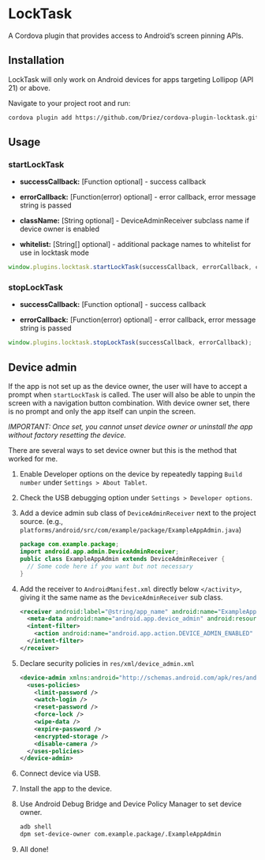 # LockTask

A Cordova plugin that provides access to Android’s screen pinning APIs.

## Installation

LockTask will only work on Android devices for apps targeting Lollipop (API 21) or above.

Navigate to your project root and run:

```sh
cordova plugin add https://github.com/Driez/cordova-plugin-locktask.git
```

## Usage

### startLockTask

- **successCallback:** [Function optional] - success callback

- **errorCallback:** [Function(error) optional] - error callback, error message string is passed

- **className:** [String optional] - DeviceAdminReceiver subclass name if device owner is enabled

- **whitelist:** [String[] optional] - additional package names to whitelist for use in locktask mode

```js
window.plugins.locktask.startLockTask(successCallback, errorCallback, className, whitelist);
```

### stopLockTask

- **successCallback:** [Function optional] - success callback

- **errorCallback:** [Function(error) optional] - error callback, error message string is passed

```js
window.plugins.locktask.stopLockTask(successCallback, errorCallback);
```

## Device admin

If the app is not set up as the device owner, the user will have to accept a prompt when `startLockTask` is called. The user will also be able to unpin the screen with a navigation button combination. With device owner set, there is no prompt and only the app itself can unpin the screen.

*IMPORTANT: Once set, you cannot unset device owner or uninstall the app without factory resetting the device.*

There are several ways to set device owner but this is the method that worked for me.

1. Enable Developer options on the device by repeatedly tapping `Build number` under `Settings > About Tablet`.

1. Check the USB debugging option under `Settings > Developer options`.

1. Add a device admin sub class of `DeviceAdminReceiver` next to the project source. (e.g., `platforms/android/src/com/example/package/ExampleAppAdmin.java`)

    ```java
    package com.example.package;
    import android.app.admin.DeviceAdminReceiver;
    public class ExampleAppAdmin extends DeviceAdminReceiver {
      // Some code here if you want but not necessary
    }
    ```

1. Add the receiver to `AndroidManifest.xml` directly below `</activity>`, giving it the same name as the `DeviceAdminReceiver` sub class.

    ```xml
    <receiver android:label="@string/app_name" android:name="ExampleAppAdmin" android:permission="android.permission.BIND_DEVICE_ADMIN">
      <meta-data android:name="android.app.device_admin" android:resource="@xml/device_admin" />
      <intent-filter>
        <action android:name="android.app.action.DEVICE_ADMIN_ENABLED" />
      </intent-filter>
    </receiver>
    ```

1. Declare security policies in `res/xml/device_admin.xml`

    ```xml
    <device-admin xmlns:android="http://schemas.android.com/apk/res/android">
      <uses-policies>
        <limit-password />
        <watch-login />
        <reset-password />
        <force-lock />
        <wipe-data />
        <expire-password />
        <encrypted-storage />
        <disable-camera />
      </uses-policies>
    </device-admin>
    ```

1. Connect device via USB.

1. Install the app to the device.

1. Use Android Debug Bridge and Device Policy Manager to set device owner.

    ```sh
    adb shell
    dpm set-device-owner com.example.package/.ExampleAppAdmin
    ```

1. All done!
